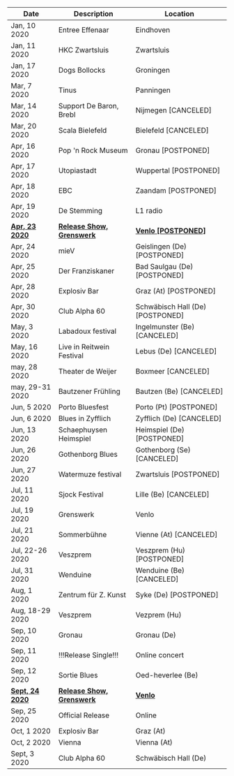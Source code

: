 <!-- Table -->
<div class="table-wrapper">
	<table>
		<thead>
			<tr>
				<th>Date</th>
				<th>Description</th>
				<th>Location</th>
			</tr>
		</thead>
		<tbody>
			<tr>
			<tr>
				<td>Jan, 10 2020</td>
				<td>Entree Effenaar</td>
				<td>Eindhoven</td>
			</tr>
			<tr>
				<td>Jan, 11 2020</td>
				<td>HKC Zwartsluis</td>
				<td>Zwartsluis</td>
			</tr>
			<tr>
				<td>Jan, 17 2020</td>
				<td>Dogs Bollocks</td>
				<td>Groningen</td>
			</tr>
			<tr>
				<td>Mar, 7 2020</td>
				<td>Tinus</td>
				<td>Panningen</td>
			</tr>
			<tr>
				<td>Mar, 14 2020</td>
				<td>Support De Baron, Brebl</td>
				<td>Nijmegen [CANCELED] </td>
			</tr>
			<tr>
				<td>Mar, 20 2020</td>
				<td>Scala Bielefeld</td>
				<td>Bielefeld [CANCELED]</td>
			</tr>
			<tr>
				<td>Apr, 16 2020</td>
				<td>Pop 'n Rock Museum</td>
				<td>Gronau [POSTPONED]</td>
			</tr>
			<tr>
				<td>Apr, 17 2020</td>
				<td>Utopiastadt</td>
				<td>Wuppertal [POSTPONED]</td>
			</tr>
			<tr>
				<td>Apr, 18 2020</td>
				<td>EBC</td>
				<td>Zaandam [POSTPONED]</td>
			</tr>
			<tr>
				<td>Apr, 19 2020</td>
				<td>De Stemming</td>
				<td>L1 radio</td>
			</tr>
			<tr>
				<td><b><u>Apr, 23 2020</u></b></td>
				<td><b><u>Release Show, Grenswerk</u></b></td>
				<td><b><u>Venlo [POSTPONED]</u></b></td>
			</tr>
			<tr>
				<td>Apr, 24 2020</td>
				<td>mieV</td>
				<td>Geislingen (De) [POSTPONED]</td>
			</tr>
			<tr>
				<td>Apr, 25 2020</td>
				<td>Der Franziskaner</td>
				<td>Bad Saulgau (De) [POSTPONED]</td>
			</tr>
			<tr>
				<td>Apr, 28 2020</td>
				<td>Explosiv Bar</td>
				<td>Graz (At) [POSTPONED]</td>
			</tr>
			<tr>
				<td>Apr, 30 2020</td>
				<td>Club Alpha 60</td>
				<td>Schwäbisch Hall (De) [POSTPONED]</td>
			</tr>
			<tr>
				<td>May, 3 2020</td>
				<td>Labadoux festival</td>
				<td>Ingelmunster (Be) [CANCELED]</td>
			</tr>
			<tr id="view">
				<td>May, 16 2020</td>
				<td>Live in Reitwein Festival</td>
				<td>Lebus (De) [CANCELED]</td>
			</tr>
			<tr>
				<td>may, 28 2020</td>
				<td>Theater de Weijer</td>
				<td>Boxmeer [CANCELED]</td>
			</tr>
			<tr>
				<td>may, 29-31 2020</td>
				<td>Bautzener Frühling</td>
				<td>Bautzen (Be) [CANCELED]</td>
			</tr>
			<tr>
				<td>Jun, 5 2020</td>
				<td>Porto Bluesfest</td>
				<td>Porto (Pt) [POSTPONED]</td>
			</tr>
			<tr>
				<td>Jun, 6 2020</td>
				<td>Blues in Zyfflich</td>
				<td>Zyfflich (De) [CANCELED]</td>
			</tr>
			<tr>
				<td>Jun, 13 2020</td>
				<td>Schaephuysen Heimspiel</td>
				<td>Heimspiel (De) [POSTPONED]</td>
			</tr>
			<tr> 
				<td>Jun, 26 2020</td>
				<td>Gothenborg Blues</td>
				<td>Gothenborg (Se) [CANCELED]</td>
			</tr>
			<tr>
				<td>Jun, 27 2020</td>
				<td>Watermuze festival</td>
				<td>Zwartsluis [POSTPONED]</td>
			</tr>
			<tr>
				<td>Jul, 11 2020</td>
				<td>Sjock Festival</td>
				<td>Lille (Be) [CANCELED]</td>
			</tr>
			<tr>
				<td>Jul, 19 2020</td>
				<td>Grenswerk</td>
				<td>Venlo</td>
			</tr>
			<tr>
				<td>Jul, 21 2020</td>
				<td>Sommerbühne</td>
				<td>Vienne (At) [CANCELED]</td>
			</tr>
			<tr>
				<td>Jul, 22-26 2020</td>
				<td>Veszprem</td>
				<td>Veszprem (Hu) [POSTPONED]</td>
			</tr>
			<tr>
				<td>Jul, 31 2020</td>
				<td>Wenduine</td>
				<td>Wenduine (Be) [CANCELED]</td>
			</tr>
			<tr>
				<td>Aug, 1 2020</td>
				<td>Zentrum für Z. Kunst</td>
				<td>Syke (De) [POSTPONED]</td>
			</tr>
			<tr>
				<td>Aug, 18-29 2020</td>
				<td>Veszprem</td>
				<td>Vezprem (Hu)</td>
			</tr>
			<tr>
				<td>Sep, 10 2020</td>
				<td>Gronau</td>
				<td>Gronau (De)</td>
			</tr>
			<tr>
				<td>Sep, 11 2020</td>
				<td>!!!Release Single!!!</td>
				<td>Online concert</td>
			</tr>
			<tr>
				<td>Sep, 12 2020</td>
				<td>Sortie Blues</td>
				<td>Oed-heverlee (Be)</td>
			</tr>
			<tr>
				<td><b><u>Sept, 24 2020</u></b></td>
				<td><b><u>Release Show, Grenswerk</u></b></td>
				<td><b><u>Venlo</u></b></td>
			</tr>
			<tr>
				<td>Sep, 25 2020</td>
				<td>Official Release</td>
				<td>Online</td>
			</tr>
			<tr>
				<td>Oct, 1 2020</td>
				<td>Explosiv Bar</td>
				<td>Graz (At)</td>
			</tr>
			<tr>
				<td>Oct, 2 2020</td>
				<td>Vienna</td>
				<td>Vienna (At)</td>
			</tr>
			<tr>
				<td>Sept, 3 2020</td>
				<td>Club Alpha 60</td>
				<td>Schwäbisch Hall (De)</td>
			</tr>
		</tbody>
	</table>
</div>
